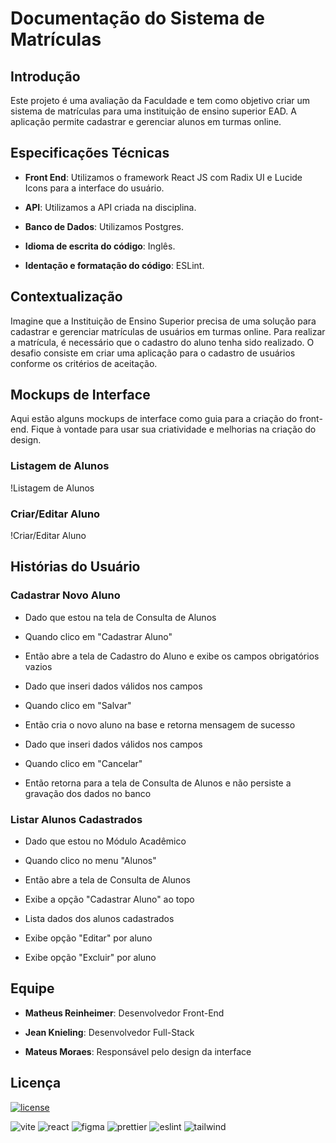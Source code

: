 # Documentação do Sistema de Matrículas

## Introdução

Este projeto é uma avaliação da Faculdade e tem como objetivo criar um sistema de matrículas para uma instituição de ensino superior EAD. A aplicação permite cadastrar e gerenciar alunos em turmas online.

## Especificações Técnicas

- **Front End**: Utilizamos o framework React JS com Radix UI e Lucide Icons para a interface do usuário.

- **API**: Utilizamos a API criada na disciplina.

- **Banco de Dados**: Utilizamos Postgres.

- **Idioma de escrita do código**: Inglês.

- **Identação e formatação do código**: ESLint.

## Contextualização

Imagine que a Instituição de Ensino Superior precisa de uma solução para cadastrar e gerenciar matrículas de usuários em turmas online. Para realizar a matrícula, é necessário que o cadastro do aluno tenha sido realizado. O desafio consiste em criar uma aplicação para o cadastro de usuários conforme os critérios de aceitação.

## Mockups de Interface

Aqui estão alguns mockups de interface como guia para a criação do front-end. Fique à vontade para usar sua criatividade e melhorias na criação do design.

### Listagem de Alunos

!Listagem de Alunos

### Criar/Editar Aluno

!Criar/Editar Aluno

## Histórias do Usuário

### Cadastrar Novo Aluno

- Dado que estou na tela de Consulta de Alunos

- Quando clico em "Cadastrar Aluno"

- Então abre a tela de Cadastro do Aluno e exibe os campos obrigatórios vazios

- Dado que inseri dados válidos nos campos

- Quando clico em "Salvar"

- Então cria o novo aluno na base e retorna mensagem de sucesso

- Dado que inseri dados válidos nos campos

- Quando clico em "Cancelar"

- Então retorna para a tela de Consulta de Alunos e não persiste a gravação dos dados no banco

### Listar Alunos Cadastrados

- Dado que estou no Módulo Acadêmico

- Quando clico no menu "Alunos"

- Então abre a tela de Consulta de Alunos

- Exibe a opção "Cadastrar Aluno" ao topo

- Lista dados dos alunos cadastrados

- Exibe opção "Editar" por aluno

- Exibe opção "Excluir" por aluno

## Equipe

- **Matheus Reinheimer**: Desenvolvedor Front-End

- **Jean Knieling**: Desenvolvedor Full-Stack

- **Mateus Moraes**: Responsável pelo design da interface

<!-- - **Nome do Gerente de Projeto**: Coordenação e planejamento -->

## Licença

[![license](https://img.shields.io/github/license/{reinheimermat}/{unifront}.svg)](https://mit-license.org/)

![vite](https://img.shields.io/badge/vite-%23646CFF.svg?style=for-the-badge&logo=vite&logoColor=white)
![react](https://img.shields.io/badge/React-20232A?style=for-the-badge&logo=react&logoColor=61DAFB)
![figma](https://img.shields.io/badge/Figma-F24E1E?style=for-the-badge&logo=figma&logoColor=white)
![prettier](https://img.shields.io/badge/prettier-1A2C34?style=for-the-badge&logo=prettier&logoColor=F7BA3E)
![eslint](https://img.shields.io/badge/eslint-3A33D1?style=for-the-badge&logo=eslint&logoColor=white)
![tailwind](https://img.shields.io/badge/Tailwind_CSS-38B2AC?style=for-the-badge&logo=tailwind-css&logoColor=white)
